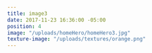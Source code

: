 ```yaml
---
title: image3
date: 2017-11-23 16:36:00 -05:00
position: 4
image: "/uploads/homeHero/homeHero3.jpg"
texture-image: "/uploads/textures/orange.png"
---
```


